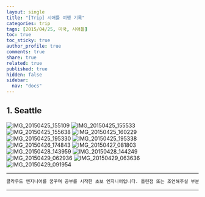 ```yaml
---
layout: single
title: "[Trip] 시애틀 여행 기록"
categories: trip
tags: [2015/04/25, 미국, 시애틀]
toc: true
toc_sticky: true
author_profile: true
comments: true
share: true
related: true
published: true
hidden: false
sidebar:
  nav: "docs"
---
```


## 1. Seattle

![IMG_20150425_155109](https://user-images.githubusercontent.com/124491456/230725331-1a4a32d9-faaa-4870-be2e-2bff2b48793f.jpg)
![IMG_20150425_155533](https://user-images.githubusercontent.com/124491456/230725340-5411cdf5-a4b5-4b34-a4e1-4dc12acd6908.jpg)
![IMG_20150425_155638](https://user-images.githubusercontent.com/124491456/230725341-c1075550-b01e-46c1-9172-6f734ed0298e.jpg)
![IMG_20150425_160229](https://user-images.githubusercontent.com/124491456/230725345-7faf47c1-c650-4b88-98b0-caea30ec70a1.jpg)
![IMG_20150425_195330](https://user-images.githubusercontent.com/124491456/230725366-524f6036-9ee0-47fb-b074-8d122671565d.jpg)
![IMG_20150425_195338](https://user-images.githubusercontent.com/124491456/230725368-ded1a2ef-523e-4eb9-bdbc-e06a2bf3559c.jpg)
![IMG_20150426_174843](https://user-images.githubusercontent.com/124491456/230725422-d1f73337-5493-493f-b8e6-b3024dc41ddc.jpg)
![IMG_20150427_081803](https://user-images.githubusercontent.com/124491456/230725430-a8a0b565-d73c-4fa4-bf6d-cc0911e45bd0.jpg)
![IMG_20150428_143959](https://user-images.githubusercontent.com/124491456/230725437-9a81ae1e-f894-4d1d-a724-c775218b44e5.jpg)
![IMG_20150428_144249](https://user-images.githubusercontent.com/124491456/230725440-f52ea842-16cf-4513-939f-efa7d77920fc.jpg)
![IMG_20150429_062936](https://user-images.githubusercontent.com/124491456/230725449-97132ab3-efaa-4f12-885f-6db26aa95804.jpg)
![IMG_20150429_063636](https://user-images.githubusercontent.com/124491456/230725450-c339f28c-3e2b-4889-a0a0-057f699daf2b.jpg)
![IMG_20150429_091954](https://user-images.githubusercontent.com/124491456/230725455-4bc7dee8-5ff5-4657-abd3-37256ec7d7b0.jpg)

---

```bash
클라우드 엔지니어를 꿈꾸며 공부를 시작한 초보 엔지니어입니다. 틀린점 또는 조언해주실 부분이 있으시면 친절하게 댓글 부탁드립니다. 방문해 주셔서 감사합니다 :)
```

---
